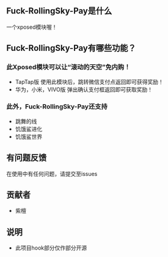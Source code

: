 ## Fuck-RollingSky-Pay是什么
一个xposed模块喔！

## Fuck-RollingSky-Pay有哪些功能？
### 此Xposed模块可以让“滚动的天空”免内购！

* TapTap版
使用此模块后，跳转微信支付点返回即可获得奖励！
* 华为，小米，VIVO版
弹出确认支付框返回即可获取奖励！

### 此外，Fuck-RollingSky-Pay还支持

* 跳舞的线
* 饥饿鲨进化
* 饥饿鲨世界

## 有问题反馈
在使用中有任何问题，请提交至issues

## 贡献者
* 紫檀

## 说明
* 此项目hook部分仅作部分开源
